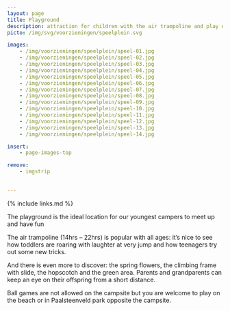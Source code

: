 ```yaml
---
layout: page
title: Playground
description: attraction for children with the air trampoline and play equipment
picto: /img/svg/voorzieningen/speelplein.svg

images:
    - /img/voorzieningen/speelplein/speel-01.jpg
    - /img/voorzieningen/speelplein/speel-02.jpg
    - /img/voorzieningen/speelplein/speel-03.jpg
    - /img/voorzieningen/speelplein/speel-04.jpg
    - /img/voorzieningen/speelplein/speel-05.jpg
    - /img/voorzieningen/speelplein/speel-06.jpg
    - /img/voorzieningen/speelplein/speel-07.jpg
    - /img/voorzieningen/speelplein/speel-08.jpg
    - /img/voorzieningen/speelplein/speel-09.jpg
    - /img/voorzieningen/speelplein/speel-10.jpg
    - /img/voorzieningen/speelplein/speel-11.jpg
    - /img/voorzieningen/speelplein/speel-12.jpg
    - /img/voorzieningen/speelplein/speel-13.jpg
    - /img/voorzieningen/speelplein/speel-14.jpg

insert:
    - page-images-top

remove:
    - imgstrip
    

---
```

{% include links.md %}

The playground is the ideal location for our youngest campers to meet up and have fun

The air trampoline (14hrs – 22hrs) is popular with all ages: it’s nice to see how toddlers are roaring with laughter at very jump and how teenagers try out some new tricks.

And there is even more to discover: the spring flowers, the climbing frame with slide, the hopscotch and the green area.
Parents and grandparents can keep an eye on their offspring from a short distance.

Ball games are not allowed on the campsite but you are welcome to play on the beach or in Paalsteenveld park opposite the campsite.
